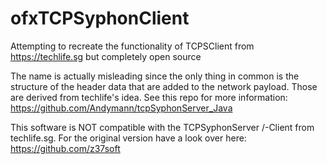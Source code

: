 # ofxTCPSyphonClient
Attempting to recreate the functionality of TCPSClient from https://techlife.sg but completely open source

The name is actually misleading since the only thing in common is the structure of the header data that are added to the network payload. 
Those are derived from techlife's idea. See this repo for more information: https://github.com/Andymann/tcpSyphonServer_Java

This software is NOT compatible with the TCPSyphonServer /-Client from techlife.sg. For the original version have a look over here: https://github.com/z37soft
